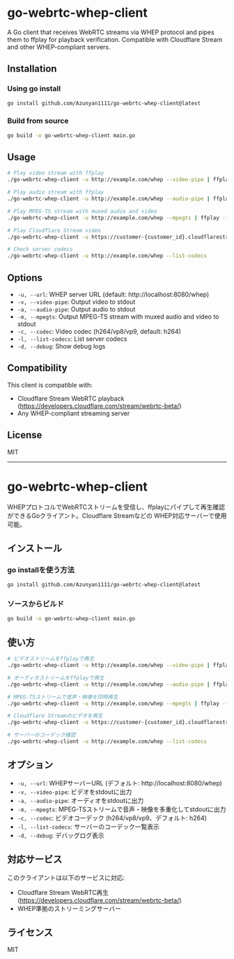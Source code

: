 # go-webrtc-whep-client

A Go client that receives WebRTC streams via WHEP protocol and pipes them to ffplay for playback verification. Compatible with Cloudflare Stream and other WHEP-compliant servers.

## Installation

### Using go install
```bash
go install github.com/Azunyan1111/go-webrtc-whep-client@latest
```

### Build from source
```bash
go build -o go-webrtc-whep-client main.go
```

## Usage

```bash
# Play video stream with ffplay
./go-webrtc-whep-client -u http://example.com/whep --video-pipe | ffplay -i -

# Play audio stream with ffplay
./go-webrtc-whep-client -u http://example.com/whep --audio-pipe | ffplay -i -

# Play MPEG-TS stream with muxed audio and video
./go-webrtc-whep-client -u http://example.com/whep --mpegts | ffplay -f mpegts -i -

# Play Cloudflare Stream video
./go-webrtc-whep-client -u https://customer-{customer_id}.cloudflarestream.com/{video_id}/webRTC/play --video-pipe | ffplay -i -

# Check server codecs
./go-webrtc-whep-client -u http://example.com/whep --list-codecs
```

## Options

- `-u, --url`: WHEP server URL (default: http://localhost:8080/whep)
- `-v, --video-pipe`: Output video to stdout
- `-a, --audio-pipe`: Output audio to stdout
- `-m, --mpegts`: Output MPEG-TS stream with muxed audio and video to stdout
- `-c, --codec`: Video codec (h264/vp8/vp9, default: h264)
- `-l, --list-codecs`: List server codecs
- `-d, --debug`: Show debug logs

## Compatibility

This client is compatible with:
- Cloudflare Stream WebRTC playback (https://developers.cloudflare.com/stream/webrtc-beta/)
- Any WHEP-compliant streaming server

## License

MIT

---

# go-webrtc-whep-client

WHEPプロトコルでWebRTCストリームを受信し、ffplayにパイプして再生確認ができるGoクライアント。Cloudflare Streamなどの WHEP対応サーバーで使用可能。

## インストール

### go installを使う方法
```bash
go install github.com/Azunyan1111/go-webrtc-whep-client@latest
```

### ソースからビルド
```bash
go build -o go-webrtc-whep-client main.go
```

## 使い方

```bash
# ビデオストリームをffplayで再生
./go-webrtc-whep-client -u http://example.com/whep --video-pipe | ffplay -i -

# オーディオストリームをffplayで再生
./go-webrtc-whep-client -u http://example.com/whep --audio-pipe | ffplay -i -

# MPEG-TSストリームで音声・映像を同時再生
./go-webrtc-whep-client -u http://example.com/whep --mpegts | ffplay -f mpegts -i -

# Cloudflare Streamのビデオを再生
./go-webrtc-whep-client -u https://customer-{customer_id}.cloudflarestream.com/{video_id}/webRTC/play --video-pipe | ffplay -i -

# サーバーのコーデック確認
./go-webrtc-whep-client -u http://example.com/whep --list-codecs
```

## オプション

- `-u, --url`: WHEPサーバーURL (デフォルト: http://localhost:8080/whep)
- `-v, --video-pipe`: ビデオをstdoutに出力
- `-a, --audio-pipe`: オーディオをstdoutに出力
- `-m, --mpegts`: MPEG-TSストリームで音声・映像を多重化してstdoutに出力
- `-c, --codec`: ビデオコーデック (h264/vp8/vp9、デフォルト: h264)
- `-l, --list-codecs`: サーバーのコーデック一覧表示
- `-d, --debug`: デバッグログ表示

## 対応サービス

このクライアントは以下のサービスに対応:
- Cloudflare Stream WebRTC再生 (https://developers.cloudflare.com/stream/webrtc-beta/)
- WHEP準拠のストリーミングサーバー

## ライセンス

MIT